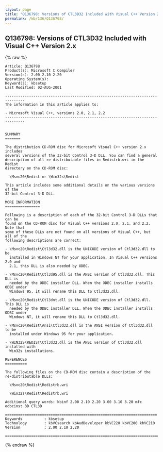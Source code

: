 ```yaml
---
layout: page
title: "Q136798: Versions of CTL3D32 Included with Visual C++ Version 2.x"
permalink: /kb/136/Q136798/
---
```


## Q136798: Versions of CTL3D32 Included with Visual C++ Version 2.x

{% raw %}

	Article: Q136798
	Product(s): Microsoft C Compiler
	Version(s): 2.00 2.10 2.20
	Operating System(s): 
	Keyword(s): kbsetup
	Last Modified: 02-AUG-2001
	
	-------------------------------------------------------------------------------
	The information in this article applies to:
	
	- Microsoft Visual C++, versions 2.0, 2.1, 2.2 
	-------------------------------------------------------------------------------
	
	
	SUMMARY
	=======
	
	The distribution CD-ROM disc for Microsoft Visual C++ version 2.x includes
	several versions of the 32-bit Control 3-D DLL. You can find a general
	description of all re-distributable files in Redistrb.wri in the Redist
	directory on the CD-ROM disc:
	
	  \Msvc20\Redist or \Win32s\Redist
	
	This article includes some additional details on the various versions of the
	32-bit Control 3-D DLL.
	
	MORE INFORMATION
	================
	
	Following is a description of each of the 32-bit Control 3-D DLLs that can be
	found on the CD-ROM disc for Visual C++ versions 2.0, 2.1, and 2.2. Note that
	some of these DLLs are not found on all versions of Visual C++, but all of the
	following descriptions are correct:
	
	- \Msvc20\Redist\Ctl3d32.dll is the UNICODE version of Ctl3d32.dll to be
	  installed in Windows NT for your application. In Visual C++ versions 2.0 and
	  2.1, this DLL is also needed by ODBC.
	
	- \Msvc20\Redist\Ctl3d95.dll is the ANSI version of Ctl3d32.dll. This DLL is
	  needed by the ODBC installer DLL. When the ODBC installer installs ODBC under
	  Windows 95, it will rename this DLL to Ctl3d32.dll.
	
	- \Msvc20\Redist\Ctl3dnt.dll is the UNICODE version of Ctl3d32.dll. This DLL is
	  needed by the ODBC installer DLL. When the ODBC installer installs ODBC under
	  Windows NT, it will rename this DLL to Ctl3d32.dll.
	
	- \Msvc20\Redist\Ansi\Ctl3d32.dll is the ANSI version of Ctl3d32.dll to be
	  installed under Windows 95 for your application.
	
	- \WIN32S\REDIST\Ctl3d32.dll is the ANSI version of Ctl3d32.dll installed with
	  Win32s installations.
	
	REFERENCES
	==========
	
	The following files on the CD-ROM disc contain a description of the
	re-distributable DLLs:
	
	  \Msvc20\Redist\Redistrb.wri
	
	  \Win32s\Redist\Redistrb.wri
	
	Additional query words: kbinf 2.00 2.10 2.20 3.00 3.10 3.20 mfc odbcinst 3D CTL3D
	
	======================================================================
	Keywords          : kbsetup 
	Technology        : kbVCsearch kbAudDeveloper kbVC220 kbVC200 kbVC210
	Version           : 2.00 2.10 2.20
	
	=============================================================================
	

{% endraw %}
